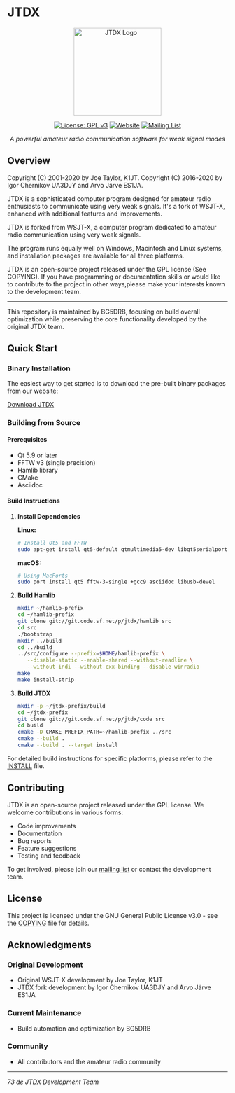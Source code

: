 # JTDX

<div align="center">
<img src="https://jtdx-improved.sourceforge.io/logo.jpg" alt="JTDX Logo" width="200"/>

[![License: GPL v3](https://img.shields.io/badge/License-GPLv3-blue.svg)](https://www.gnu.org/licenses/gpl-3.0)
[![Website](https://img.shields.io/badge/Website-jtdx.tech-blue)](https://jtdx.tech)
[![Mailing List](https://img.shields.io/badge/Mailing%20List-jtdx.groups.io-green)](https://jtdx.groups.io/g/main)

*A powerful amateur radio communication software for weak signal modes*
</div>

## Overview

Copyright (C) 2001-2020 by Joe Taylor, K1JT.
Copyright (C) 2016-2020 by Igor Chernikov UA3DJY and Arvo Järve ES1JA.

JTDX is a sophisticated computer program designed for amateur radio enthusiasts to communicate using very weak signals. It's a fork of WSJT-X, enhanced with additional features and improvements.

JTDX is forked from  WSJT-X, a computer  program  dedicated to amateur radio communication using very weak signals. 

The program runs equally well on Windows, Macintosh and Linux systems, and installation packages are available for all three platforms.

JTDX is an open-source project released under the GPL license (See COPYING). If you have  programming or documentation skills or would like to  contribute to the project in other ways,please make your interests known to the development team.

---

This repository is maintained by BG5DRB, focusing on build overall optimization while preserving the core functionality developed by the original JTDX team.

## Quick Start

### Binary Installation

The easiest way to get started is to download the pre-built binary packages from our website:

[Download JTDX](https://jtdx.tech)

### Building from Source

#### Prerequisites

- Qt 5.9 or later
- FFTW v3 (single precision)
- Hamlib library
- CMake
- Asciidoc

#### Build Instructions

1. **Install Dependencies**

   **Linux:**
   ```bash
   # Install Qt5 and FFTW
   sudo apt-get install qt5-default qtmultimedia5-dev libqt5serialport5-dev libfftw3-dev
   ```

   **macOS:**
   ```bash
   # Using MacPorts
   sudo port install qt5 fftw-3-single +gcc9 asciidoc libusb-devel
   ```

2. **Build Hamlib**
   ```bash
   mkdir ~/hamlib-prefix
   cd ~/hamlib-prefix
   git clone git://git.code.sf.net/p/jtdx/hamlib src
   cd src
   ./bootstrap
   mkdir ../build
   cd ../build
   ../src/configure --prefix=$HOME/hamlib-prefix \
      --disable-static --enable-shared --without-readline \
      --without-indi --without-cxx-binding --disable-winradio
   make
   make install-strip
   ```

3. **Build JTDX**
   ```bash
   mkdir -p ~/jtdx-prefix/build
   cd ~/jtdx-prefix
   git clone git://git.code.sf.net/p/jtdx/code src
   cd build
   cmake -D CMAKE_PREFIX_PATH=~/hamlib-prefix ../src
   cmake --build .
   cmake --build . --target install
   ```

For detailed build instructions for specific platforms, please refer to the [INSTALL](INSTALL) file.

## Contributing

JTDX is an open-source project released under the GPL license. We welcome contributions in various forms:

- Code improvements
- Documentation
- Bug reports
- Feature suggestions
- Testing and feedback

To get involved, please join our [mailing list](https://jtdx.groups.io/g/main) or contact the development team.

## License

This project is licensed under the GNU General Public License v3.0 - see the [COPYING](COPYING) file for details.

## Acknowledgments

### Original Development
- Original WSJT-X development by Joe Taylor, K1JT
- JTDX fork development by Igor Chernikov UA3DJY and Arvo Järve ES1JA

### Current Maintenance
- Build automation and optimization by BG5DRB

### Community
- All contributors and the amateur radio community

---

*73 de JTDX Development Team* 